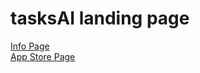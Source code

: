 # tasksAI landing page
<div>
    <a href="https://taskai.io/">Info Page</a>
</div>
<div>
    <a href="https://apps.apple.com/app/id1663560874">App Store Page</a>
</div>